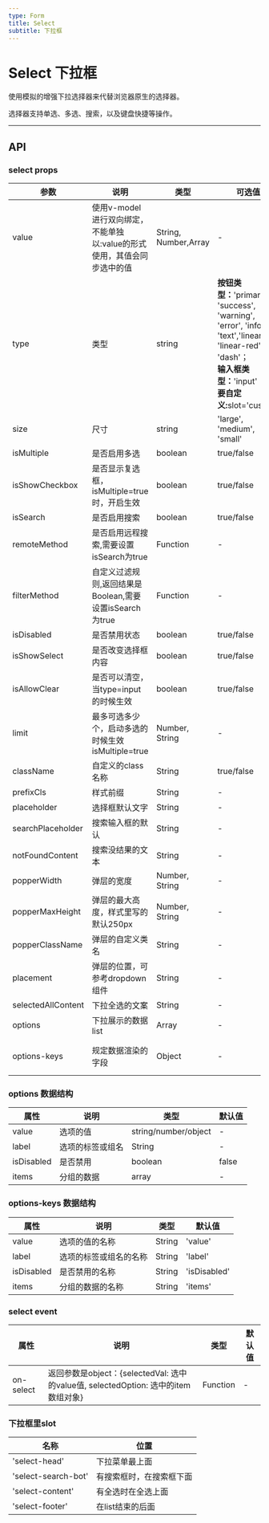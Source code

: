 ```yaml
---
type: Form
title: Select
subtitle: 下拉框
---
```

# Select 下拉框
使用模拟的增强下拉选择器来代替浏览器原生的选择器。

选择器支持单选、多选、搜索，以及键盘快捷等操作。



---

## API

### select props

| 参数      | 说明         | 类型   | 可选值   | 默认值 |
|-----------|------------|--------|----|--------|
| value | 使用v-model进行双向绑定，不能单独以:value的形式使用，其值会同步选中的值 | String, Number,Array| -|-|
| type  | 类型 |string |<b>按钮类型：</b>'primary', 'success', 'warning', 'error', 'info', 'text','linear',      'linear-red', 'dash'；<br/><b>输入框类型：</b>'input' <br/><b>要自定义:</b>slot='custom'| linear   |
| size | 尺寸 | string |'large', 'medium', 'small'  | 无 |
| isMultiple | 是否启用多选 | boolean |true/false  | false |
| isShowCheckbox | 是否显示复选框，isMultiple=true时，开启生效 | boolean |true/false  | false |
| isSearch | 是否启用搜索 | boolean |true/false   | false |
| remoteMethod | 是否启用远程搜索,需要设置isSearch为true | Function |-   | - |
| filterMethod | 自定义过滤规则,返回结果是Boolean,需要设置isSearch为true | Function |-   | - |
| isDisabled | 是否禁用状态 | boolean |true/false   | false |
| isShowSelect | 是否改变选择框内容 | boolean |true/false   | true |
| isAllowClear | 是否可以清空，当type=input的时候生效 | boolean |true/false   | true |
| limit | 最多可选多少个，启动多选的时候生效 isMultiple=true | Number, String |-   | - |
| className|自定义的class名称 |String | true/false  | - |
| prefixCls | 样式前缀 | String |- | jad |
| placeholder | 选择框默认文字 | String |- |请选择|
| searchPlaceholder | 搜索输入框的默认 | String |- |可搜索|
| notFoundContent | 搜索没结果的文本 | String |- |没有相关结果|
| popperWidth | 弹层的宽度 | Number, String |- |-|
| popperMaxHeight | 弹层的最大高度，样式里写的默认250px | Number, String |- |-|
| popperClassName | 弹层的自定义类名 | String |- |-|
| placement | 弹层的位置，可参考dropdown组件 | String |- |bottomLeft|
| selectedAllContent | 下拉全选的文案 | String | - | 全选 |
| options | 下拉展示的数据list | Array |- | -|
| options-keys | 规定数据渲染的字段 | Object |- | 见options-keys说明|
  
### options 数据结构

| 属性      | 说明         | 类型| 默认值 |
|-----------|------------|--------|--------|
| value| 选项的值|string/number/object|	-
| label| 选项的标签或组名	|  String|	-
| isDisabled| 是否禁用 | boolean | false
| items| 分组的数据 | array | -


### options-keys 数据结构

| 属性      | 说明         | 类型| 默认值 |
|-----------|------------|--------|--------|
| value| 选项的值的名称|String|	'value'
| label| 选项的标签或组名的名称	|  String|	'label'
| isDisabled| 是否禁用的名称 | String | 'isDisabled'
| items| 分组的数据的名称 | String | 'items'

### select event
| 属性      | 说明         | 类型| 默认值 |
|-----------|------------|--------|--------|
| on-select | 返回参数是object：{selectedVal: 选中的value值, selectedOption: 选中的item数组对象}| Function |-|


### 下拉框里slot

| 名称      | 位置        | 
|-----------|------------|
| 'select-head' | 下拉菜单最上面|
| 'select-search-bot' | 有搜索框时，在搜索框下面|
| 'select-content' | 有全选时在全选上面|
|'select-footer'| 在list结束的后面|
